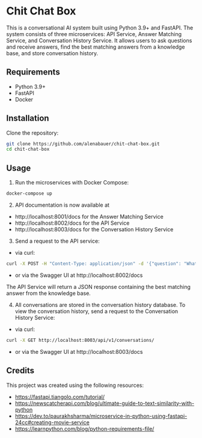 # Chit Chat Box

This is a conversational AI system built using Python 3.9+ and FastAPI. The system consists of three microservices: API Service, Answer Matching Service, and Conversation History Service. It allows users to ask questions and receive answers, find the best matching answers from a knowledge base, and store conversation history.

## Requirements

- Python 3.9+
- FastAPI
- Docker

## Installation

Clone the repository:

```bash
git clone https://github.com/alenabauer/chit-chat-box.git
cd chit-chat-box
```

## Usage

1. Run the microservices with Docker Compose:
```bash
docker-compose up
```

2. API documentation is now available at
- http://localhost:8001/docs for the Answer Matching Service
- http://localhost:8002/docs for the API Service
- http://localhost:8003/docs for the Conversation History Service

3. Send a request to the API service:

- via curl:
```bash
curl -X POST -H "Content-Type: application/json" -d '{"question": "What is a server?"}' http://localhost:8002/api/v1/questions/new
```
- or via the Swagger UI at http://localhost:8002/docs

The API Service will return a JSON response containing the best matching answer from the knowledge base.

4. All conversations are stored in the conversation history database. To view the conversation history, send a request to the Conversation History Service:

- via curl:
```bash
curl -X GET http://localhost:8003/api/v1/conversations/
```
- or via the Swagger UI at http://localhost:8003/docs

## Credits

This project was created using the following resources:
- https://fastapi.tiangolo.com/tutorial/
- https://newscatcherapi.com/blog/ultimate-guide-to-text-similarity-with-python
- https://dev.to/paurakhsharma/microservice-in-python-using-fastapi-24cc#creating-movie-service
- https://learnpython.com/blog/python-requirements-file/

